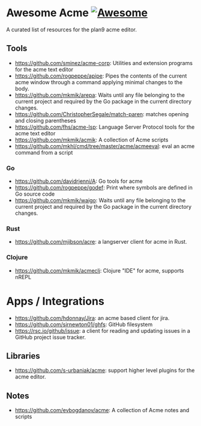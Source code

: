 # Awesome Acme [![Awesome](https://awesome.re/badge.svg)](https://awesome.re)
A curated list of resources for the plan9 acme editor.

## Tools

* https://github.com/sminez/acme-corp: Utilities and extension programs for the acme text editor
* https://github.com/rogpeppe/apipe: Pipes the contents of the current acme window through a command applying minimal changes to the body.
* https://github.com/mkmik/arepa: Waits until any file belonging to the current project and required by the Go package in the current directory changes.
* https://github.com/ChristopherSegale/match-paren: matches opening and closing parentheses
* https://github.com/fhs/acme-lsp: Language Server Protocol tools for the acme text editor
* https://github.com/mkmik/acmik: A collection of Acme scripts
* https://github.com/mkhl/cmd/tree/master/acme/acmeeval: eval an acme command from a script

### Go 

* https://github.com/davidrjenni/A: Go tools for acme
* https://github.com/rogpeppe/godef: Print where symbols are defined in Go source code
* https://github.com/mkmik/waigo: Waits until any file belonging to the current project and required by the Go package in the current directory changes.

### Rust

* https://github.com/mjibson/acre: a langserver client for acme in Rust.

### Clojure

* https://github.com/mkmik/acmeclj: Clojure "IDE" for acme, supports nREPL

# Apps / Integrations

* https://github.com/hdonnay/Jira: an acme based client for jira.
* https://github.com/sirnewton01/ghfs: GitHub filesystem
* https://rsc.io/github/issue: a client for reading and updating issues in a GitHub project issue tracker.

## Libraries

* https://github.com/s-urbaniak/acme: support higher level plugins for the acme editor.

## Notes

* https://github.com/evbogdanov/acme: A collection of Acme notes and scripts
